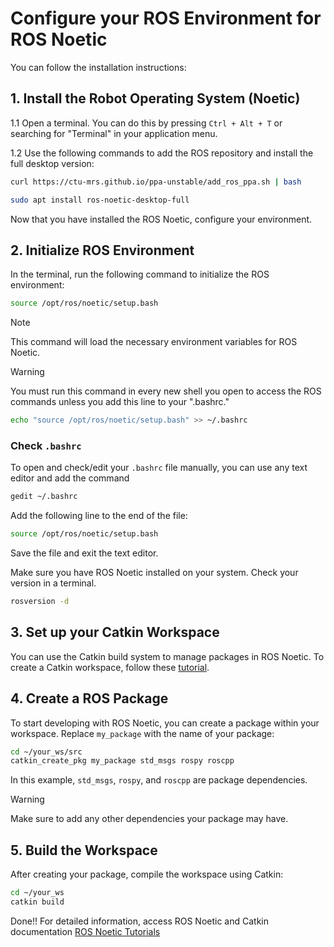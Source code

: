 # Configure your ROS Environment for ROS Noetic

You can follow the installation instructions:

## 1. Install the Robot Operating System (Noetic)

1.1 Open a terminal. You can do this by pressing `Ctrl + Alt + T` or searching for "Terminal" in your application menu.

1.2 Use the following commands to add the ROS repository and install the full desktop version:

```bash
curl https://ctu-mrs.github.io/ppa-unstable/add_ros_ppa.sh | bash

sudo apt install ros-noetic-desktop-full
```

Now that you have installed the ROS Noetic, configure your environment.


## 2. Initialize ROS Environment

In the terminal, run the following command to initialize the ROS environment:

```bash
source /opt/ros/noetic/setup.bash
```

> [!NOTE]
> This command will load the necessary environment variables for ROS Noetic.

> [!WARNING]
> You must run this command in every new shell you open to access the ROS commands unless you add this line to your ".bashrc." 

```bash
echo "source /opt/ros/noetic/setup.bash" >> ~/.bashrc
```

### Check `.bashrc` 
To open and check/edit your `.bashrc` file manually, you can use any text editor and add the command

```bash
gedit ~/.bashrc
```

Add the following line to the end of the file:

```bash
source /opt/ros/noetic/setup.bash
```

Save the file and exit the text editor.

Make sure you have ROS Noetic installed on your system. Check your version in a terminal.

```bash
rosversion -d
```

## 3. Set up your Catkin Workspace

You can use the Catkin build system to manage packages in ROS Noetic. To create a Catkin workspace, follow these [tutorial](https://github.com/vivaldini/robotics-and-ros-tutorials/edit/main/Tools-Tutorials/catkin-configure/README.md).


## 4. Create a ROS Package

To start developing with ROS Noetic, you can create a package within your workspace. Replace `my_package` with the name of your package:

```bash
cd ~/your_ws/src
catkin_create_pkg my_package std_msgs rospy roscpp
```

In this example, `std_msgs`, `rospy`, and `roscpp` are package dependencies. 

> [!WARNING]
> Make sure to add any other dependencies your package may have.


## 5. Build the Workspace

After creating your package, compile the workspace using Catkin:

```bash
cd ~/your_ws
catkin build
```


Done!! 
For detailed information, access ROS Noetic and Catkin documentation [ROS Noetic Tutorials](http://wiki.ros.org/noetic/Tutorials)

